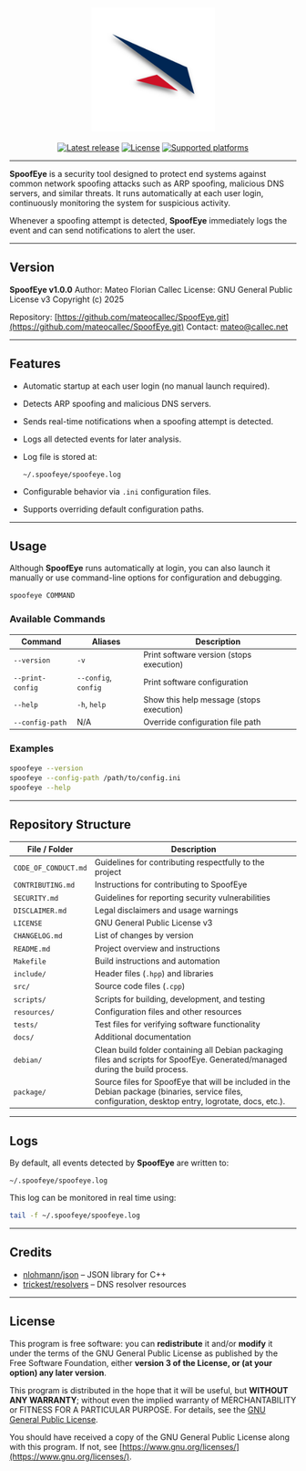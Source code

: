 <div align="center">
    <a href="https://github.com/mateocallec/SpoofEye"><img src="https://github.com/mateocallec/SpoofEye/blob/main/docs/img/icon-2048x2048.png?raw=true" alt="SpoofEye" height="217" /></a>
</div>

<div>&nbsp;</div>

<div align="center">
    <a href="https://github.com/mateocallec/SpoofEye/releases"><img src="https://img.shields.io/github/v/release/mateocallec/SpoofEye?label=lastest%20release&color=blue&style=flat-square" alt="Latest release" /></a>
    <a href="https://rojo.space/docs"><img src="https://img.shields.io/github/license/mateocallec/SpoofEye?label=license&color=white&style=flat-square" alt="License" /></a>
    <a href="https://github.com/mateocallec/SpoofEye/releases"><img src="https://img.shields.io/badge/platform-Linux-darkred" alt="Supported platforms" /></a>
</div>

<hr />

**SpoofEye** is a security tool designed to protect end systems against common network spoofing attacks such as ARP spoofing, malicious DNS servers, and similar threats. It runs automatically at each user login, continuously monitoring the system for suspicious activity.

Whenever a spoofing attempt is detected, **SpoofEye** immediately logs the event and can send notifications to alert the user.

---

## Version

**SpoofEye v1.0.0**
Author: Mateo Florian Callec
License: GNU General Public License v3
Copyright (c) 2025

Repository: [https://github.com/mateocallec/SpoofEye.git](https://github.com/mateocallec/SpoofEye.git)
Contact: [mateo@callec.net](mailto:mateo@callec.net)

---

## Features

* Automatic startup at each user login (no manual launch required).

* Detects ARP spoofing and malicious DNS servers.

* Sends real-time notifications when a spoofing attempt is detected.

* Logs all detected events for later analysis.

* Log file is stored at:

  ```
  ~/.spoofeye/spoofeye.log
  ```

* Configurable behavior via `.ini` configuration files.

* Supports overriding default configuration paths.

---

## Usage

Although **SpoofEye** runs automatically at login, you can also launch it manually or use command-line options for configuration and debugging.

```bash
spoofeye COMMAND
```

### Available Commands

| Command          | Aliases              | Description                              |
| ---------------- | -------------------- | ---------------------------------------- |
| `--version`      | `-v`                 | Print software version (stops execution) |
| `--print-config` | `--config`, `config` | Print software configuration             |
| `--help`         | `-h`, `help`         | Show this help message (stops execution) |
| `--config-path`  | N/A                  | Override configuration file path         |

### Examples

```bash
spoofeye --version
spoofeye --config-path /path/to/config.ini
spoofeye --help
```

---

## Repository Structure

| File / Folder        | Description                                                                                                                                           |
| -------------------- | ----------------------------------------------------------------------------------------------------------------------------------------------------- |
| `CODE_OF_CONDUCT.md` | Guidelines for contributing respectfully to the project                                                                                               |
| `CONTRIBUTING.md`    | Instructions for contributing to SpoofEye                                                                                                             |
| `SECURITY.md`        | Guidelines for reporting security vulnerabilities                                                                                                     |
| `DISCLAIMER.md`      | Legal disclaimers and usage warnings                                                                                                                  |
| `LICENSE`            | GNU General Public License v3                                                                                                                         |
| `CHANGELOG.md`       | List of changes by version                                                                                                                            |
| `README.md`          | Project overview and instructions                                                                                                                     |
| `Makefile`           | Build instructions and automation                                                                                                                     |
| `include/`           | Header files (`.hpp`) and libraries                                                                                                                   |
| `src/`               | Source code files (`.cpp`)                                                                                                                            |
| `scripts/`           | Scripts for building, development, and testing                                                                                                        |
| `resources/`         | Configuration files and other resources                                                                                                               |
| `tests/`             | Test files for verifying software functionality                                                                                                       |
| `docs/`              | Additional documentation                                                                                                                              |
| `debian/`            | Clean build folder containing all Debian packaging files and scripts for SpoofEye. Generated/managed during the build process.                        |
| `package/`           | Source files for SpoofEye that will be included in the Debian package (binaries, service files, configuration, desktop entry, logrotate, docs, etc.). |

---

## Logs

By default, all events detected by **SpoofEye** are written to:

```
~/.spoofeye/spoofeye.log
```

This log can be monitored in real time using:

```bash
tail -f ~/.spoofeye/spoofeye.log
```

---

## Credits

* [nlohmann/json](https://github.com/nlohmann/json) – JSON library for C++
* [trickest/resolvers](https://github.com/trickest/resolvers?tab=readme-ov-file) – DNS resolver resources

---

## License

This program is free software: you can **redistribute** it and/or **modify** it under the terms of the GNU General Public License as published by the Free Software Foundation, either **version 3 of the License, or (at your option) any later version**.

This program is distributed in the hope that it will be useful, but **WITHOUT ANY WARRANTY**; without even the implied warranty of MERCHANTABILITY or FITNESS FOR A PARTICULAR PURPOSE. For details, see the [GNU General Public License](LICENSE).

You should have received a copy of the GNU General Public License along with this program. If not, see [https://www.gnu.org/licenses/](https://www.gnu.org/licenses/).

